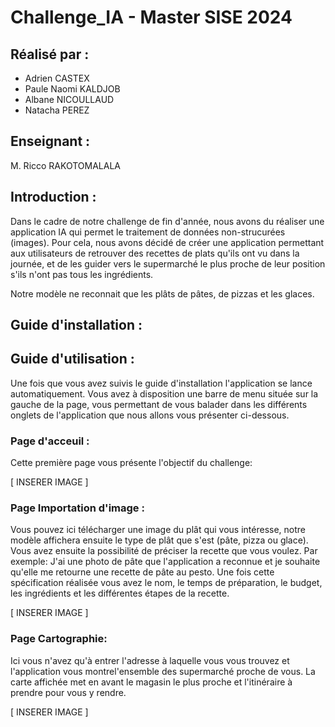 # Challenge_IA - Master SISE 2024

## Réalisé par :

- Adrien CASTEX
- Paule Naomi KALDJOB 
- Albane NICOULLAUD
- Natacha PEREZ

## Enseignant : 

M. Ricco RAKOTOMALALA

## Introduction : 

Dans le cadre de notre challenge de fin d'année, nous avons du réaliser une application IA qui permet le traitement de données non-strucurées (images).
Pour cela, nous avons décidé de créer une application permettant aux utilisateurs de retrouver des recettes de plats qu'ils ont vu dans la journée, et de les guider vers le supermarché le plus proche de leur position s'ils n'ont pas tous les ingrédients.

Notre modèle ne reconnait que les plâts de pâtes, de pizzas et les glaces.

## Guide d'installation :

## Guide d'utilisation : 

Une fois que vous avez suivis le guide d'installation l'application se lance automatiquement. 
Vous avez à disposition une barre de menu située sur la gauche de la page, vous permettant de vous balader dans les différents onglets de l'application que nous allons vous présenter ci-dessous.

### Page d'acceuil :

Cette première page vous présente l'objectif du challenge:

[ INSERER IMAGE ]

### Page Importation d'image :

Vous pouvez ici télécharger une image du plât qui vous intéresse, notre modèle affichera ensuite le type de plât que s'est (pâte, pizza ou glace).
Vous avez ensuite la possibilité de préciser la recette que vous voulez. Par exemple: J'ai une photo de pâte que l'application a reconnue et je souhaite qu'elle me retourne une recette de pâte au pesto. 
Une fois cette spécification réalisée vous avez le nom, le temps de préparation, le budget, les ingrédients et les différentes étapes de la recette.

[ INSERER IMAGE ]
### Page Cartographie:

Ici vous n'avez qu'à entrer l'adresse à laquelle vous vous trouvez et l'application vous montrel'ensemble des supermarché proche de vous. 
La carte affichée met en avant le magasin le plus proche et l'itinéraire à prendre pour vous y rendre.

[ INSERER IMAGE ]
